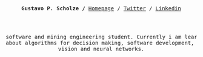 <p><pre align="center">
<strong>Gustavo P. Scholze /</strong> <a href="https://algocompretto.github.io/">Homepage</a> / <a href="https://twitter.com/algocompretto_">Twitter</a> / <a href="https://www.linkedin.com/in/gstvscholze/">Linkedin</a></p>

software and mining engineering student. Currently
i am learning more about algorithms for decision making,
software development, computer vision and neural networks.
